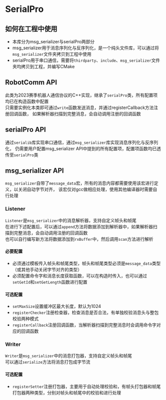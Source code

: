 # SerialPro
## 如何在工程中使用
* 本库分为msg_serializer与serialPro两部分
* msg_serializer用于消息序列化与反序列化，是一个纯头文件库，可以通过将`msg_serializer`文件夹拷贝到工程中使用
* serialPro用于串口通信，需要将`thirdparty`、`include`、`msg_serializer`文件夹均拷贝到工程，并编写CMake

## RobotComm API
此类为2023赛季机器人通信协议的C++实现，继承了`serialPro`类，所有配置项均已在构造函数中配置  
只需要实例化本类即可通过`write`函数发送消息，并通过registerCallback方法注册回调函数，
如果解析器扫描到完整消息，会自动调用注册的回调函数

## serialPro API
通过`serialib`库实现串口通信，通过`msg_serializer`库实现消息序列化与反序列化，
仍需要用户配置msg_serializer API中提到的所有配置项，配置项函数均已透传至`serialPro`类  

## msg_serializer API
`msg_serializer`自带了`message_data`宏，所有的消息内容都需要使用该宏进行定义，以关闭自动字节对齐，
  该宏仅对gcc做相应处理，使用其他编译器时需要自行处理  

### Listener
`Listener`是`msg_serializer`中的消息解析器，支持自定义帧头和帧尾  
在进行下述配置后，可以通过`append`方法将数据添加到解析器中，如果解析器扫描到完整消息，会自动调用注册的回调函数  
也可以自行编写新方法将数据添加到`rxBuffer`中，然后调用`scan`方法进行解析  
#### 必要配置
* 必须通过模板传入帧头和帧尾类型，帧头和帧尾类型必须是`message_data`类型（或其他手动关闭字节对齐的类型）
* 必须配置命令字和消息长度获取函数，可以在构造时传入，也可以通过`setGetId`和`setGetLength`函数进行配置
#### 可选配置
* `setMaxSize`设置缓冲区最大长度，默认为1024
* `registerChecker`注册检查器，检查消息是否合法，有单独校验消息头与整包校验两种模式
* `registerCallback`注册回调函数，当解析器扫描到完整消息时会调用命令字对应的回调函数

### Writer
`Writer`是`msg_serializer`中的消息打包器，支持自定义帧头和帧尾  
可以通过`serialize`方法将消息打包成字节流
#### 可选配置
* `registerSetter`注册打包器，主要用于自动处理校验和，有帧头打包器和帧尾打包器两种类型，分别对帧头和帧尾中的校验和进行处理

